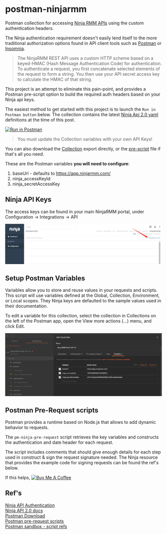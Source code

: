 # postman-ninjarmm
Postman collection for accessing [Ninja RMM APIs](https://www.ninjarmm.com/dev-api/#introduction) using the custom authentication headers.

The Ninja authentication requirement doesn't easily lend itself to the more traditional authorization options found in  API client tools such as [Postman](https://www.postman.com/) or [Insomnia](https://insomnia.rest/).

> The NinjaRMM REST API uses a custom HTTP scheme based on a keyed-HMAC (Hash Message Authentication Code) for authentication. To authenticate a request, you first concatenate selected elements of the request to form a string. You then use your API secret access key to calculate the HMAC of that string.

This project is an attempt to eliminate this pain-point, and provides a Postman pre-script option to build the required auth headers based on your Ninja api keys.

The easiest method to get started with this project is to launch the `Run in Postman button` below.  The collection contains the latest [Ninja Api 2.0 yaml](https://app.ninjarmm.com/apidocs/) definitions at the time of this post.

[![Run in Postman](https://run.pstmn.io/button.svg)](https://app.getpostman.com/run-collection/e74f2c0aa33bbb250e59)

> You must update the Collection variables with your own API Keys!

You can also download the [Collection](./nina-rmm-api-2-collection.json) export directly, or the [pre-script](./pm-ninja-pre-request.js) file if that's all you need.

These are the Postman variables **you will need to configure**:
 1) baseUrl - defaults to https://app.ninjarmm.com/
 2) ninja_accessKeyId
 3) ninja_secretAccessKey


## Ninja API Keys
The access keys can be found in your main NinjaRMM portal, under Configuration -> Integrations -> API

![ninja-api](./img/ninja-generate-api-key.png)

## Setup Postman Variables

Variables allow you to store and reuse values in your requests and scripts.  This script will use variables defined at the Global, Collection, Environment, or Local scopes.  They Ninja keys are defaulted to the sample values used in their documentation.

To edit a variable for this collection, select the collection in Collections on the left of the Postman app, open the View more actions (...) menu, and click Edit.

![postman-var](./img/postman-variables.png)

## Postman Pre-Request scripts
Postman provides a runtime based on Node.js that allows to add dynamic behavior to requests.  

The `pm-ninja-pre-request` script retrieves the key variables and constructs the authentication and date header for each request. 

The script includes comments that should give enough details for each step used in construct & sign the request signature needed. The Ninja resource that provides the example code for signing requests can be found the ref's below.

If this helps, 
<a href="https://www.buymeacoffee.com/jwstott" target="_blank"><img src="https://cdn.buymeacoffee.com/buttons/default-orange.png" alt="Buy Me A Coffee" height="41" width="174"></a>

## Ref's
[Ninja API Authentication](https://www.ninjarmm.com/dev-api/)  
[Ninja API 2.0 docs](https://app.ninjarmm.com/apidocs/)  
[Postman Download](https://www.postman.com/downloads/)  
[Postman pre-request scripts](https://learning.postman.com/docs/writing-scripts/pre-request-scripts/)  
[Postman sandbox - script refs](https://learning.postman.com/docs/writing-scripts/script-references/postman-sandbox-api-reference/)  